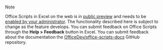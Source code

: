 > [!NOTE]
> Office Scripts in Excel on the web is in [public preview](https://techcommunity.microsoft.com/t5/excel-blog/announcing-office-scripts-preview/ba-p/1093559) and needs to be [enabled by your administrator](https://support.office.com/article/office-scripts-settings-in-m365-19d3c51a-6ca2-40ab-978d-60fa49554dcf). The functionality described here is subject to change as the feature develops. You can submit feedback on Office Scripts through the **Help > Feedback** button in Excel. You can submit feedback about the documentation the [OfficeDev/office-scripts-docs](https://github.com/OfficeDev/office-scripts-docs/issues) GitHub repository.
